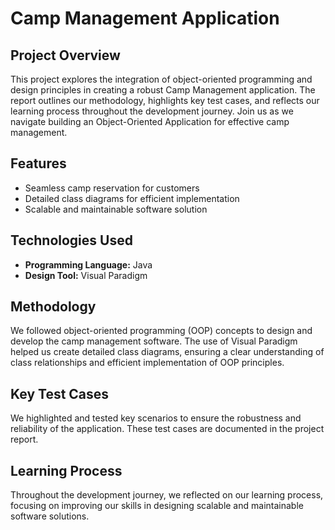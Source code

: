 # Camp Management Application

## Project Overview
This project explores the integration of object-oriented programming and design principles in creating a robust Camp Management application. The report outlines our methodology, highlights key test cases, and reflects our learning process throughout the development journey. Join us as we navigate building an Object-Oriented Application for effective camp management.

## Features
- Seamless camp reservation for customers
- Detailed class diagrams for efficient implementation
- Scalable and maintainable software solution

## Technologies Used
- **Programming Language:** Java
- **Design Tool:** Visual Paradigm

## Methodology
We followed object-oriented programming (OOP) concepts to design and develop the camp management software. The use of Visual Paradigm helped us create detailed class diagrams, ensuring a clear understanding of class relationships and efficient implementation of OOP principles.

## Key Test Cases
We highlighted and tested key scenarios to ensure the robustness and reliability of the application. These test cases are documented in the project report.

## Learning Process
Throughout the development journey, we reflected on our learning process, focusing on improving our skills in designing scalable and maintainable software solutions.
